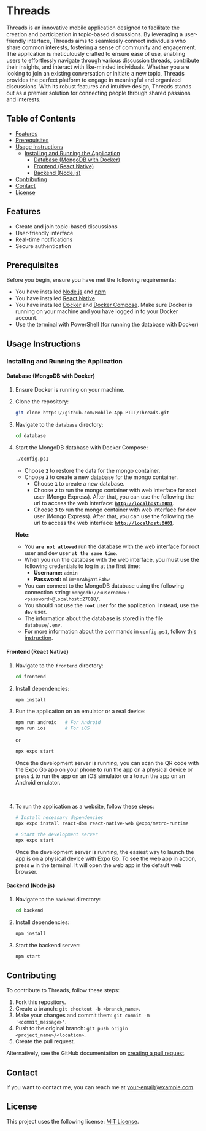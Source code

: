 # Threads

Threads is an innovative mobile application designed to facilitate the creation and participation in topic-based discussions. By leveraging a user-friendly interface, Threads aims to seamlessly connect individuals who share common interests, fostering a sense of community and engagement. The application is meticulously crafted to ensure ease of use, enabling users to effortlessly navigate through various discussion threads, contribute their insights, and interact with like-minded individuals. Whether you are looking to join an existing conversation or initiate a new topic, Threads provides the perfect platform to engage in meaningful and organized discussions. With its robust features and intuitive design, Threads stands out as a premier solution for connecting people through shared passions and interests.

## Table of Contents

- [Features](#features)
- [Prerequisites](#prerequisites)
- [Usage Instructions](#usage-instructions)
  - [Installing and Running the Application](#installing-and-running-the-application)
    - [Database (MongoDB with Docker)](#database-mongodb-with-docker)
    - [Frontend (React Native)](#frontend-react-native)
    - [Backend (Node.js)](#backend-nodejs)
- [Contributing](#contributing)
- [Contact](#contact)
- [License](#license)

## Features

- Create and join topic-based discussions
- User-friendly interface
- Real-time notifications
- Secure authentication

## Prerequisites

Before you begin, ensure you have met the following requirements:

- You have installed [Node.js](https://nodejs.org/) and [npm](https://www.npmjs.com/)
- You have installed [React Native](https://reactnative.dev/)
- You have installed [Docker](https://www.docker.com/) and [Docker Compose](https://docs.docker.com/compose/). Make sure Docker is running on your machine and you have logged in to your Docker account.
- Use the terminal with PowerShell (for running the database with Docker)

## Usage Instructions

### Installing and Running the Application

#### Database (MongoDB with Docker)

1. Ensure Docker is running on your machine.

2. Clone the repository:

   ```sh
   git clone https://github.com/Mobile-App-PTIT/Threads.git
   ```

3. Navigate to the `database` directory:

   ```sh
   cd database
   ```

4. Start the MongoDB database with Docker Compose:

   ```sh
   ./config.ps1
   ```

   - Choose **`2`** to restore the data for the mongo container.
   - Choose **`3`** to create a new database for the mongo container.
     - Choose **`1`** to create a new database.
     - Choose **`2`** to run the mongo container with web interface for root user (Mongo Express). After that, you can use the following the url to access the web interface: [**`http://localhost:8081`**](http://localhost:8081).
     - Choose **`3`** to run the mongo container with web interface for dev user (Mongo Express). After that, you can use the following the url to access the web interface: [**`http://localhost:8081`**](http://localhost:8082).
       <br>

   **Note:**

   - You **`are not allowed`** run the database with the web interface for root user and dev user **`at the same time`**.
   - When you run the database with the web interface, you must use the following credentials to log in at the first time:
     - **Username:** `admin`
     - **Password:** `mlIm*mrAh@aYiE4hw`
   - You can connect to the MongoDB database using the following connection string: `mongodb://<username>:<password>@localhost:27018/`.
   - You should not use the **`root`** user for the application. Instead, use the **`dev`** user.
   - The information about the database is stored in the file `database/.env`.
   - For more information about the commands in `config.ps1`, follow [this instruction](database/README.md).

#### Frontend (React Native)

1. Navigate to the `frontend` directory:

   ```sh
   cd frontend
   ```

2. Install dependencies:

   ```sh
   npm install
   ```

3. Run the application on an emulator or a real device:

   ```sh
   npm run android   # For Android
   npm run ios       # For iOS
   ```

   or

   ```sh
   npx expo start
   ```

   Once the development server is running, you can scan the QR code with the Expo Go app on your phone to run the app on a physical device or press **`i`** to run the app on an iOS simulator or **`a`** to run the app on an Android emulator.

   <br>

4. To run the application as a website, follow these steps:

   ```sh
   # Install necessary dependencies
   npx expo install react-dom react-native-web @expo/metro-runtime

   # Start the development server
   npx expo start
   ```

   Once the development server is running, the easiest way to launch the app is on a physical device with Expo Go.
   To see the web app in action, press **`w`** in the terminal. It will open the web app in the default web browser.

#### Backend (Node.js)

1. Navigate to the `backend` directory:

   ```sh
   cd backend
   ```

2. Install dependencies:

   ```sh
   npm install
   ```

3. Start the backend server:

   ```sh
   npm start
   ```

## Contributing

To contribute to Threads, follow these steps:

1. Fork this repository.
2. Create a branch: `git checkout -b <branch_name>`.
3. Make your changes and commit them: `git commit -m '<commit_message>'`.
4. Push to the original branch: `git push origin <project_name>/<location>`.
5. Create the pull request.

Alternatively, see the GitHub documentation on [creating a pull request](https://help.github.com/articles/creating-a-pull-request/).

## Contact

If you want to contact me, you can reach me at [your-email@example.com](mailto:your-email@example.com).

## License

This project uses the following license: [MIT License](LICENSE).


